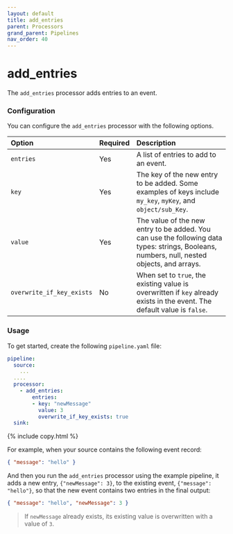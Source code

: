 ```yaml
---
layout: default
title: add_entries
parent: Processors
grand_parent: Pipelines
nav_order: 40
---
```


# add_entries

The `add_entries` processor adds entries to an event.

### Configuration

You can configure the `add_entries` processor with the following options.

| Option                    | Required | Description                                                                                                                                 |
| :------------------------ | :------- | :------------------------------------------------------------------------------------------------------------------------------------------ |
| `entries`                 | Yes      | A list of entries to add to an event.                                                                                                       |
| `key`                     | Yes      | The key of the new entry to be added. Some examples of keys include `my_key`, `myKey`, and `object/sub_Key`.                                |
| `value`                   | Yes      | The value of the new entry to be added. You can use the following data types: strings, Booleans, numbers, null, nested objects, and arrays. |
| `overwrite_if_key_exists` | No       | When set to `true`, the existing value is overwritten if `key` already exists in the event. The default value is `false`.                   |

### Usage

To get started, create the following `pipeline.yaml` file:

```yaml
pipeline:
  source:
    ...
  ....
  processor:
    - add_entries:
        entries:
        - key: "newMessage"
          value: 3
          overwrite_if_key_exists: true
  sink:
```

{% include copy.html %}

For example, when your source contains the following event record:

```json
{ "message": "hello" }
```

And then you run the `add_entries` processor using the example pipeline, it adds a new entry, `{"newMessage": 3}`, to the existing event, `{"message": "hello"}`, so that the new event contains two entries in the final output:

```json
{ "message": "hello", "newMessage": 3 }
```

> If `newMessage` already exists, its existing value is overwritten with a value of `3`.
